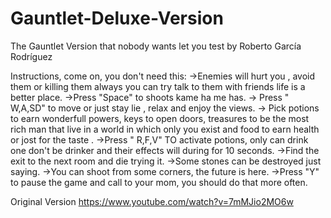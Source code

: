 # Gauntlet-Deluxe-Version
The Gauntlet Version that nobody wants let you test by Roberto García Rodríguez

Instructions, come on, you don't need this:
->Enemies will hurt you , avoid them or killing them always you can try talk to them with friends life is a better place.
->Press "Space" to shoots kame ha me has.
-> Press " W,A,SD" to move or just stay lie , relax and enjoy the views.
-> Pick potions to earn wonderfull powers, keys to open doors, treasures to be the most rich man that live in a world in which only you exist and food to earn health or jost for the taste .
->Press " R,F,V" TO activate potions, only can drink one don't be drinker and their effects will during for 10 seconds.
->Find the exit to the next room and die trying it.
->Some stones can be destroyed just saying.
->You can shoot from some corners, the future is here.
->Press "Y" to pause the game and call to your mom, you should do that more often.


Original Version https://www.youtube.com/watch?v=7mMJio2MO6w
